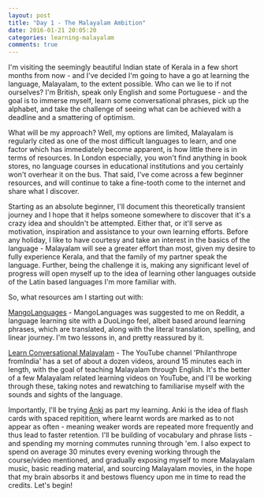 ```yaml
---
layout: post
title: "Day 1 - The Malayalam Ambition"
date: 2016-01-21 20:05:20
categories: learning-malayalam
comments: true
---
```


I'm visiting the seemingly beautiful Indian state of Kerala in a few short months from now - and I've decided I'm going to have a go at learning the language, Malayalam, to the extent possible. Who can we lie to if not ourselves? I'm British, speak only English and some Portuguese - and the goal is to immerse myself, learn some conversational phrases, pick up the alphabet, and take the challenge of seeing what can be achieved with a deadline and a smattering of optimism.

What will be my approach? Well, my options are limited, Malayalam is regularly cited as one of the most difficult languages to learn, and one factor which has immediately become apparent, is how little there is in terms of resources. In London especially, you won't find anything in book stores, no language courses in educational institutions and you certainly won't overhear it on the bus. That said, I've come across a few beginner resources, and will continue to take a fine-tooth come to the internet and share what I discover.

Starting as an absolute beginner, I'll document this theoretically transient journey and I hope that it helps someone somewhere to discover that it's a crazy idea and shouldn't be attempted. Either that, or it'll serve as motivation, inspiration and assistance to your own learning efforts. Before any holiday, I like to have courtesy and take an interest in the basics of the language - Malayalam will see a greater effort than most, given my desire to fully experience Kerala, and that the family of my partner speak the language. Further, being the challenge it is, making any significant level of progress will open myself up to the idea of learning other languages outside of the Latin based languages I'm more familiar with.

So, what resources am I starting out with:

[MangoLanguages](https://www.mangolanguages.com) - MangoLanguages was suggested to me on Reddit, a language learning site with a DuoLingo feel, albeit based around learning phrases, which are translated, along with the literal translation, spelling, and linear journey. I'm two lessons in, and pretty reassured by it.

[Learn Conversational Malayalam](https://www.youtube.com/watch?v=zVBY871JNi0) - The YouTube channel 'Philanthrope fromIndia' has a set of about a dozen videos, around 15 minutes each in length, with the goal of teaching Malayalam through English. It's the better of a few Malayalam related learning videos on YouTube, and I'll be working through these, taking notes and rewatching to familiarise myself with the sounds and sights of the language.

Importantly, I'll be trying [Anki](http://ankisrs.net/) as part my learning. Anki is the idea of flash cards with spaced repitition, where learnt words are marked as to not appear as often - meaning weaker words are repeated more frequently and thus lead to faster retention. I'll be building of vocabulary and phrase lists - and spending my morning commutes running through 'em. I also expect to spend on average 30 minutes every evening working through the course/video mentioned, and gradually exposing myself to more Malayalam music, basic reading material, and sourcing Malayalam movies, in the hope that my brain absorbs it and bestows fluency upon me in time to read the credits. Let's begin!
